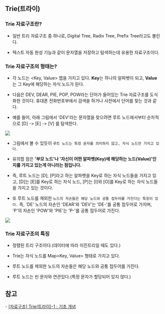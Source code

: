 ## Trie(트라이)

### Trie 자료구조란?

- 일반 트리 자료구조 중 하나로, Digital Tree, Radix Tree, Prefix Tree라고도 불린다.

- 텍스트 자동 완성 기능과 같이 문자열을 저장하고 탐색하는데 유용한 자료구조이다.



### Trie 자료구조의 형태는?

- 각 노드는 <Key, Value> 맵을 가지고 있다. **Key**는 하나의 알파벳이 되고, **Value**는 그 Key에 해당하는 자식 노드가 된다. 

- 다음은 DEV, DEAR, PIE, POP, POW라는 단어가 들어있는 Trie 자료구조를 도식화한 것이다. 휴대폰 전화번호부에서 검색을 하거나 사전에서 단어를 찾는 것과 같다.

- 예를 들어, 아래 그림에서 'DEV'라는 문자열을 찾으려면 루트 노드에서부터 순차적으로 [D] -> [E] -> [V] 를 탐색한다.





<img src="/img/trie_sample.png" />



- 그림에서 볼 수 있듯이 `루트 노드는 특정 문자를 의미하지 않고, 자식 노드만 가지고 있다.`
- 유의할 점은 **'부모 노드'나 '자신이 어떤 알파벳(Key)에 해당하는 노드(Value)'인지를 가지고 있는게 아니라는 점입니다.**





- 즉, 루트 노드는 [D], [P]라고 하는 알파벳을 Key로 하는 자식 노드들을 가지고 있고, [D]는 [E]를 Key로 하는 자식 노드, [P]는 [I]와 [O]를 Key로 하는 자식 노드들을 가지고 있는 것이다.

- 또 루트 노드를 제외한 `노드의 자손들은 해당 노드와 공통 접두어를 가진다는 특징이 있다.` 즉, 'DE' 노드의 자손인 'DEAR'와 'DEV'는 'DE-'를 공통 접두어로 가지며, 'P'의 자손인 'POW'와 'PIE'는 'P-'를 공통 접두어로 가진다.



<img src="/img/trie_sample2.png" />



### Trie 자료구조의 특징

-  정렬된 트리 구조이다.(데이터에 따라 이진트리일 때도 있다.)

- Trie는 자식 노드를 Map<Key, Value> 형태로 가지고 있다.

- 루트 노드를 제외한 노드의 자손들은 해당 노드와 공통 접두어를 가진다.

- 루트 노드는 빈 문자와 연관있다.(특정 문자가 할당되어 있지 않다.)



## 참고

\- [[자료구조] Trie(트라이)-1 : 기초 개념](https://the-dev.tistory.com/2)